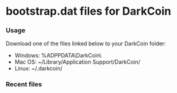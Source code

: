 # bootstrap.dat files for DarkCoin

### Usage

Download one of the files linked below to your  DarkCoin folder:
- Windows: %ADPPDATA\DarkCoin\
- Mac OS: ~/Library/Application Support/DarkCoin/
- Linux: ~/.darkcoin/

### Recent files

